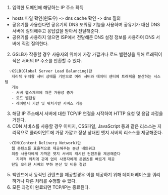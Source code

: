 1. 입력한 도메인에 해당하는 IP 주소 획득
- hosts 파일 확인(윈도우) -> dns cache 확인 -> dns 질의
- 공유기를 사용한다면 공유기의 DNS 포워딩 기능을 사용하며 공유기가 대신 DNS 서버에 질의해주고 응답값을 받아서 전달해준다.
- 공유기를 사용하지 않으면 ISP에서 전달해준 DNS 설정 정보를 사용하여 DNS 서버에 직접 질의한다.
2. GSLB가 작동할 경우 사용자의 위치에 가장 가깝거나 로드 밸런싱을 위해 트래픽이 적은 서버의 IP 주소를 반환할 수 있다.
  ```
    💡GSLB(Global Server Load Balancing)란
     지리적 위치왕 서버 상태를 기반으로 여러 서버와 데이터 센터에 트래픽을 분산하는 시스템
     기능
     - 서버 헬스체크에 따른 가용성 증가
     - 로드 밸런싱
     - 레이턴시 기반 및 위치기반 서비스 가능
  ```
3. 해당 IP 주소에서 서버에 대한 TCP/IP 연결을 시작하여 HTTP 요청 및 응답 과정을 거친다.
4. CDN 서비스를 사용할 경우 이미지, CSS파일, JavaScript 등과 같은 리소스는 지리적으로 클라이언트에 가장 가깝고 정상 상태인
   엣지 서버의 리소스를 제공해준다.
  ```
    💡CDN(Content Delivery Network)란
     웹 콘텐츠를 효율적으로 제공해주는 분산 네트워크
     최종 사용자에게 가까운 엣지 서버의 캐시된 컨텐츠를 제공해준다
       지리적 위치에 관계 없이 사용자에게 콘텐츠를 빠르게 제공
     단일 오리진 서버의 부하 분산 및 비용 절감
  ```
5. 백엔드에서 동적인 컨텐츠를 제공할경우 이를 제공하기 위해 데이터베이스를 쿼리하거나 다른 처리를 수행할 수 있다.
6. 모든 과정이 완료되면 TCP/IP는 종료된다.